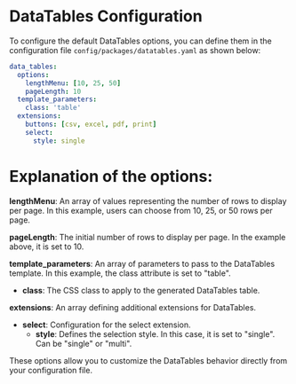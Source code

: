 # DataTables Configuration

To configure the default DataTables options, you can define them in the configuration file `config/packages/datatables.yaml` as shown below:

```yaml
data_tables:
  options:
    lengthMenu: [10, 25, 50]
    pageLength: 10
  template_parameters:
    class: 'table'
  extensions:
    buttons: [csv, excel, pdf, print]
    select:
      style: single
```

# Explanation of the options:

**lengthMenu**: An array of values representing the number of rows to display per page. In this example, users can choose from 10, 25, or 50 rows per page.

**pageLength**: The initial number of rows to display per page. In the example above, it is set to 10.

**template_parameters**: An array of parameters to pass to the DataTables template. In this example, the class attribute is set to "table".

- **class**: The CSS class to apply to the generated DataTables table.

**extensions**: An array defining additional extensions for DataTables.

- **select**: Configuration for the select extension.
    - **style**: Defines the selection style. In this case, it is set to "single". Can be "single" or "multi".

These options allow you to customize the DataTables behavior directly from your configuration file.

